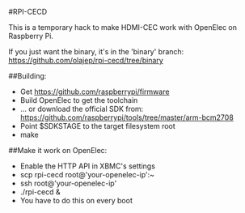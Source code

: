 #RPI-CECD

This is a temporary hack to make HDMI-CEC work with OpenElec on Raspberry Pi.

If you just want the binary, it's in the 'binary' branch:
https://github.com/olajep/rpi-cecd/tree/binary

##Building:
* Get https://github.com/raspberrypi/firmware
* Build OpenElec to get the toolchain
* ... or download the official SDK from:
  https://github.com/raspberrypi/tools/tree/master/arm-bcm2708
* Point $SDKSTAGE to the target filesystem root
* make

##Make it work on OpenElec:
* Enable the HTTP API in XBMC's settings
* scp rpi-cecd root@'your-openelec-ip':~
* ssh root@'your-openelec-ip'
* ./rpi-cecd &
* You have to do this on every boot


